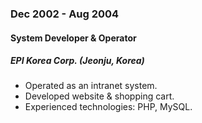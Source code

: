 
### Dec 2002 - Aug 2004

#### System Developer & Operator

##### EPI Korea Corp. (Jeonju, Korea)

- Operated as an intranet system.
- Developed website & shopping cart.
- Experienced technologies: PHP, MySQL.
